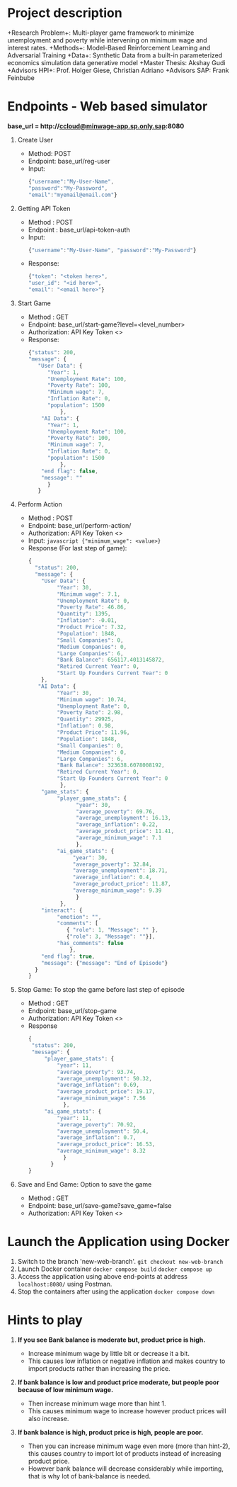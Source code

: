 # Project description
+Research Problem+: Multi-player game framework to minimize unemployment and poverty while intervening on minimum wage and interest rates.
+Methods+: Model-Based Reinforcement Learning and Adversarial Training
+Data+: Synthetic Data from a built-in parameterized economics simulation data generative model
+Master Thesis: Akshay Gudi
+Advisors HPI+: Prof. Holger Giese, Christian Adriano 
+Advisors SAP: Frank Feinbube

# Endpoints - Web based simulator
**base_url = http://ccloud@minwage-app.sp.only.sap:8080**

1. Create User
    * Method: POST
    * Endpoint: base_url/reg-user
    * Input:
      ```javascript
      {"username":"My-User-Name",
      "password":"My-Password",
      "email":"myemail@email.com"}
      ```
    
2. Getting API Token
    * Method : POST
    * Endpoint : base_url/api-token-auth
    * Input:
      ```javascript
      {"username":"My-User-Name", "password":"My-Password"}
      ```
    * Response:
      ```javascript
      {"token": "<token here>",
      "user_id": "<id here>",
      "email": "<email here>"}
      ```

3. Start Game 
    * Method : GET
    * Endpoint: base_url/start-game?level=<level_number>
    * Authorization: API Key  Token <>
    * Response:
      ```javascript
      {"status": 200,
      "message": {
         "User Data": {
            "Year": 1,
            "Unemployment Rate": 100,
            "Poverty Rate": 100,
            "Minimum wage": 7,
            "Inflation Rate": 0,
            "population": 1500
                },
          "AI Data": {
            "Year": 1,
            "Unemployment Rate": 100,
            "Poverty Rate": 100,
            "Minimum wage": 7,
            "Inflation Rate": 0,
            "population": 1500
                },
          "end flag": false,
          "message": ""
            }
         }
      ```

4. Perform Action
    * Method : POST
    * Endpoint: base_url/perform-action/<action-value>
    * Authorization: API Key  Token <>
    * Input: ```javascript {"minimum_wage": <value>}```
    * Response (For last step of game):
      ```javascript
      {
        "status": 200,
        "message": {
          "User Data": {
               "Year": 30,
               "Minimum wage": 7.1,
               "Unemployment Rate": 0,
               "Poverty Rate": 46.86,
               "Quantity": 1395,
               "Inflation": -0.01,
               "Product Price": 7.32,
               "Population": 1848,
               "Small Companies": 0,
               "Medium Companies": 0,
               "Large Companies": 6,
               "Bank Balance": 656117.4013145872,
               "Retired Current Year": 0,
               "Start Up Founders Current Year": 0
          },
         "AI Data": {
               "Year": 30,
               "Minimum wage": 10.74,
               "Unemployment Rate": 0,
               "Poverty Rate": 2.98,
               "Quantity": 29925,
               "Inflation": 0.98,
               "Product Price": 11.96,
               "Population": 1848,
               "Small Companies": 0,
               "Medium Companies": 0,
               "Large Companies": 6,
               "Bank Balance": 323638.6078008192,
               "Retired Current Year": 0,
               "Start Up Founders Current Year": 0
                },
          "game_stats": {
               "player_game_stats": {
                     "year": 30,
                     "average_poverty": 69.76,
                     "average_unemployment": 16.13,
                     "average_inflation": 0.22,
                     "average_product_price": 11.41,
                     "average_minimum_wage": 7.1
                     },
               "ai_game_stats": {
                    "year": 30,
                    "average_poverty": 32.84,
                    "average_unemployment": 18.71,
                    "average_inflation": 0.4,
                    "average_product_price": 11.87,
                    "average_minimum_wage": 9.39
                     }
                },
          "interact": {
               "emotion": "",
               "comments": [
                  { "role": 1, "Message": "" },
                  {"role": 3, "Message": ""}],
               "has_comments": false
                   },
          "end flag": true,
          "message": {"message": "End of Episode"}
        }
      }
      ```
  
5. Stop Game: To stop the game before last step of episode
    * Method : GET
    * Endpoint: base_url/stop-game
    * Authorization: API Key  Token <>
    * Response
      ```javascript
      {
       "status": 200,
       "message": {
           "player_game_stats": {
               "year": 11,
               "average_poverty": 93.74,
               "average_unemployment": 50.32,
               "average_inflation": 0.69,
               "average_product_price": 19.17,
               "average_minimum_wage": 7.56
                 },
           "ai_game_stats": {
               "year": 11,
               "average_poverty": 70.92,
               "average_unemployment": 50.4,
               "average_inflation": 0.7,
               "average_product_price": 16.53,
               "average_minimum_wage": 8.32
                 }
             }
      }
      ```

6. Save and End Game: Option to save the game
    * Method : GET
    * Endpoint: base_url/save-game?save_game=false
    * Authorization: API Key  Token <>

# Launch the Application using Docker
   
   1. Switch to the branch 'new-web-branch'.
         `git checkout new-web-branch`
   2. Launch Docker container
         `docker compose build`
         `docker compose up`
   4. Access the application using above end-points at address `localhost:8080/` using Postman.
   5. Stop the containers after using the application
         `docker compose down`

# Hints to play
   
   1. **If you see Bank balance is moderate but, product price is high.**
      * Increase minimum wage by little bit or decrease it a bit.
      * This causes low inflation or negative inflation and makes country to import products rather than increasing the price.
  
   2. **If bank balance is low and product price moderate, but people poor because of low minimum wage.**
      * Then increase minimum wage more than hint 1.
      * This causes minimum wage to increase however product prices will also increase.
   
   3. **If bank balance is high, product price is high, people are poor.**
      * Then you can increase minimum wage even more (more than hint-2), this causes country to import lot of products instead of increasing product price. 
      * However bank balance will decrease considerably while importing, that is why lot of bank-balance is needed.
